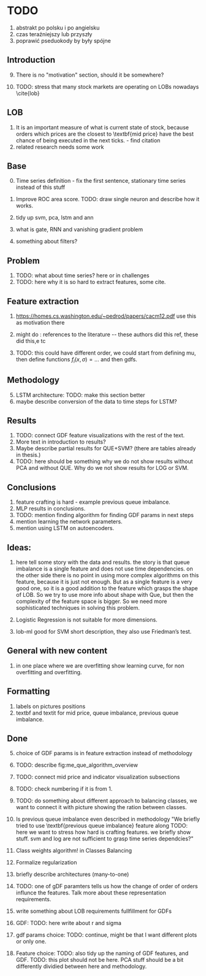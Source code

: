 # TODO

1. abstrakt po polsku i po angielsku
2. czas teraźniejszy lub przyszły
3. poprawić pseduokody by były spójne

## Introduction

9. There is no "motivation" section, should it be somewhere?

9. TODO: stress that many stock markets are operating on LOBs nowadays \cite{lob}


## LOB

1. It is an important measure of what is current state of stock, because orders which prices are the closest to \textbf{mid price} have the best chance of being executed in the next ticks. - find citation
2. related research needs some work

## Base


0. Time series definition - fix the first sentence, stationary time series instead of this stuff

1. Improve ROC area score.
TODO: draw single neuron and describe how it works.
0. tidy up svm, pca, lstm and ann

2. what is gate, RNN and vanishing gradient problem

4. something about filters?

## Problem

1. TODO: what about time series? here or in challenges
2. TODO: here why it is so hard to extract features, some cite.

## Feature extraction

1. https://homes.cs.washington.edu/~pedrod/papers/cacm12.pdf use this as motivation there 

9. might do : references to the literature -- these authors did this ref, these did this,e tc

9. TODO: this could have different order, we could start from defining mu, then define functions $f_i(x, \sigma) = ...$ and then gdfs.





## Methodology



5. LSTM architecture: TODO: make this section better
9. maybe describe conversion of the data to time steps for LSTM?

## Results

1. TODO: connect GDF feature visualizations with the rest of the text.
2. More text in introduction to results?
3. Maybe describe partial results for QUE+SVM? (there are tables already in thesis.)
4. TODO: here should be something why we do not show results without PCA and without QUE. Why do we not show results for LOG or SVM.

## Conclusions

1. feature crafting is hard - example previous queue imbalance.
2. MLP results in conclusions.
3. TODO: mention finding algorithm for finding GDF params in next steps
4. mention learning the network parameters.
5. mention using LSTM on autoencoders.

## Ideas:

1. here tell some story with the data and results. the story is that queue imbalance is a single feature and does not use time dependencies. on the other side there is no point in using more complex algorithms on this feature, because it is just not enough. But as a single feature is a very good one, so it is a good addition to the feature which grasps the shape of LOB. So we try to use more info about shape with Que, but then the complexity of the feature space is bigger. So we need more sophisticated techniques in solving this problem.

2. Logistic Regression is not suitable for more dimensions.

7. lob-ml good for SVM short description, they also use Friedman’s test.

## General with new content

1. in one place where we are overfitting show learning curve, for non overfitting and overfitting.


## Formatting

1. labels on pictures positions
2. textbf and textit for mid price, queue imbalance, previous queue imbalance.



## Done

5. choice of GDF params is in feature extraction instead of methodology
0. TODO: describe fig:me_que_algorithm_overview
1. TODO: connect mid price and indicator visualization subsections

1. TODO: check numbering if it is from 1.
2. TODO: do something about different approach to balancing classes, we want to connect it with picture showing
the ration between classes.
3. Is previous queue imbalance even described in methodology "We briefly tried to use \textbf{previous queue imbalance} feature along TODO: here we want to stress how hard is crafting features.
we briefly show stuff. svm and log are not sufficient to grasp time series dependcies?"
0. Class weights algorithm! in Classes Balancing
3. Formalize regularization
9. briefly describe architectures (many-to-one)
9.  TODO: one of gDF paramters tells us how the change of order of orders influnce the features. Talk more about these representation requirements.
1. write something about LOB requirements fullfillment for GDFs

4. GDF: TODO: here write about r and sigma 

3. gdf params choice: TODO: continue, might be that I want different plots or only one.

4. Feature choice: TODO: also tidy up the naming of GDF features, and GDF.
TODO: this plot should not be here. PCA stuff should be a bit differently dividied between here and methodology.